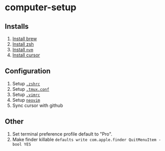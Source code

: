 # computer-setup

## Installs

1. [Install brew](https://brew.sh/)
1. [Install zsh](https://github.com/robbyrussell/oh-my-zsh#via-curl)
1. [Install `nvm`](https://github.com/nvm-sh/nvm#installation-and-update)
1. [Install cursor](https://code.visualstudio.com/)

## Configuration

1. Setup [`.zshrc`](/.zshrc)
1. Setup [`.tmux.conf`](/.tmux.conf)
1. Setup [`.vimrc`](/.vimrc)
1. Setup [`neovim`](/neovim.md)
1. Sync cursor with github

## Other

1. Set terminal preference profile default to "Pro".
1. Make finder killable `defaults write com.apple.finder QuitMenuItem -bool YES`
